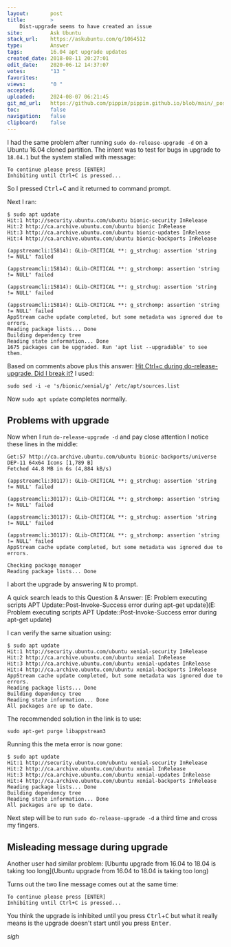 ```yaml
---
layout:       post
title:        >
    Dist-upgrade seems to have created an issue
site:         Ask Ubuntu
stack_url:    https://askubuntu.com/q/1064512
type:         Answer
tags:         16.04 apt upgrade updates
created_date: 2018-08-11 20:27:01
edit_date:    2020-06-12 14:37:07
votes:        "13 "
favorites:    
views:        "0 "
accepted:     
uploaded:     2024-08-07 06:21:45
git_md_url:   https://github.com/pippim/pippim.github.io/blob/main/_posts/2018/2018-08-11-Dist-upgrade-seems-to-have-created-an-issue.md
toc:          false
navigation:   false
clipboard:    false
---
```


I had the same problem after running `sudo do-release-upgrade -d` on a Ubuntu 16.04 cloned partition. The intent was to test for bugs in upgrade to `18.04.1` but the system stalled with message:

``` 
To continue please press [ENTER]
Inhibiting until Ctrl+C is pressed...
```

So I pressed <kbd>Ctrl</kbd>+<kbd>C</kbd> and it returned to command prompt.

Next I ran:

``` 
$ sudo apt update
Hit:1 http://security.ubuntu.com/ubuntu bionic-security InRelease
Hit:2 http://ca.archive.ubuntu.com/ubuntu bionic InRelease
Hit:3 http://ca.archive.ubuntu.com/ubuntu bionic-updates InRelease
Hit:4 http://ca.archive.ubuntu.com/ubuntu bionic-backports InRelease
                             
(appstreamcli:15814): GLib-CRITICAL **: g_strchug: assertion 'string != NULL' failed

(appstreamcli:15814): GLib-CRITICAL **: g_strchomp: assertion 'string != NULL' failed

(appstreamcli:15814): GLib-CRITICAL **: g_strchug: assertion 'string != NULL' failed

(appstreamcli:15814): GLib-CRITICAL **: g_strchomp: assertion 'string != NULL' failed
AppStream cache update completed, but some metadata was ignored due to errors.
Reading package lists... Done
Building dependency tree       
Reading state information... Done
1675 packages can be upgraded. Run 'apt list --upgradable' to see them.
```

Based on comments above plus this answer: [Hit Ctrl+c during do-release-upgrade. Did I break it?][1] I used:

``` 
sudo sed -i -e 's/bionic/xenial/g' /etc/apt/sources.list
```

Now `sudo apt update` completes normally. 

## Problems with upgrade

Now when I run `do-release-upgrade -d` and pay close attention I notice these lines in the middle:

``` 
Get:57 http://ca.archive.ubuntu.com/ubuntu bionic-backports/universe DEP-11 64x64 Icons [1,789 B]
Fetched 44.8 MB in 6s (4,884 kB/s)                                                         

(appstreamcli:30117): GLib-CRITICAL **: g_strchug: assertion 'string != NULL' failed

(appstreamcli:30117): GLib-CRITICAL **: g_strchomp: assertion 'string != NULL' failed

(appstreamcli:30117): GLib-CRITICAL **: g_strchug: assertion 'string != NULL' failed

(appstreamcli:30117): GLib-CRITICAL **: g_strchomp: assertion 'string != NULL' failed
AppStream cache update completed, but some metadata was ignored due to errors.

Checking package manager
Reading package lists... Done    
```

I abort the upgrade by answering <kbd>N</kbd> to prompt.

A quick search leads to this Question & Answer: [E: Problem executing scripts APT Update::Post-Invoke-Success error during apt-get update](E: Problem executing scripts APT Update::Post-Invoke-Success error during apt-get update)

I can verify the same situation using:

``` 
$ sudo apt update
Hit:1 http://security.ubuntu.com/ubuntu xenial-security InRelease
Hit:2 http://ca.archive.ubuntu.com/ubuntu xenial InRelease                                 
Hit:3 http://ca.archive.ubuntu.com/ubuntu xenial-updates InRelease
Hit:4 http://ca.archive.ubuntu.com/ubuntu xenial-backports InRelease
AppStream cache update completed, but some metadata was ignored due to errors.
Reading package lists... Done
Building dependency tree       
Reading state information... Done
All packages are up to date.
```

The recommended solution in the link is to use:

``` 
sudo apt-get purge libappstream3
```

Running this the meta error is now gone:

``` 
$ sudo apt update
Hit:1 http://security.ubuntu.com/ubuntu xenial-security InRelease
Hit:2 http://ca.archive.ubuntu.com/ubuntu xenial InRelease
Hit:3 http://ca.archive.ubuntu.com/ubuntu xenial-updates InRelease
Hit:4 http://ca.archive.ubuntu.com/ubuntu xenial-backports InRelease
Reading package lists... Done
Building dependency tree       
Reading state information... Done
All packages are up to date.
```

Next step will be to run `sudo do-release-upgrade -d` a third time and cross my fingers.

## Misleading message during upgrade

Another user had similar problem: [Ubuntu upgrade from 16.04 to 18.04 is taking too long](Ubuntu upgrade from 16.04 to 18.04 is taking too long)

Turns out the two line message comes out at the same time:

``` 
To continue please press [ENTER]
Inhibiting until Ctrl+C is pressed...
```

You think the upgrade is inhibited until you press <kbd>Ctrl</kbd>+<kbd>C</kbd> but what it really means is the upgrade doesn't start until you press <kbd>Enter</Kbd>.

*sigh*

  [1]: https://askubuntu.com/questions/146308/hit-ctrlc-during-do-release-upgrade-did-i-break-it


